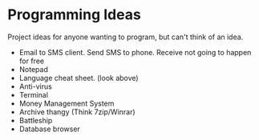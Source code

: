# Programming Ideas
Project ideas for anyone wanting to program, but can't think of an idea.
 * Email to SMS client. Send SMS to phone. Receive not going to happen for free
 * Notepad
 * Language cheat sheet. (look above)
 * Anti-virus
 * Terminal
 * Money Management System
 * Archive thangy (Think 7zip/Winrar)
 * Battleship
 * Database browser

